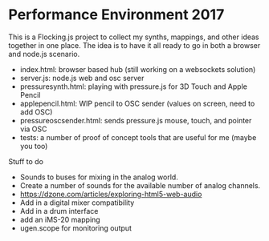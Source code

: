 Performance Environment 2017
============================

This is a Flocking.js project to collect my synths, mappings, and other ideas together in one place. The idea is to have it all ready to go in both a browser and node.js scenario. 

- index.html: browser based hub (still working on a websockets solution)
- server.js: node.js web and osc server
- pressuresynth.html: playing with pressure.js for 3D Touch and Apple Pencil
- applepencil.html: WIP pencil to OSC sender (values on screen, need to add OSC)
- pressureoscsender.html: sends pressure.js mouse, touch, and pointer via OSC
- tests: a number of proof of concept tools that are useful for me (maybe you too)

Stuff to do
- Sounds to buses for mixing in the analog world. 
- Create a number of sounds for the available number of analog channels. 
- https://dzone.com/articles/exploring-html5-web-audio
- Add in a digital mixer compatibility
- Add in a drum interface
- add an iMS-20 mapping
- ugen.scope for monitoring output
